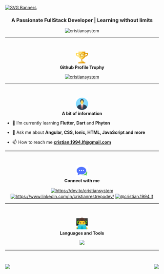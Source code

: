 [![SVG Banners](https://svg-banners.vercel.app/api?type=typeWriter&text1=Hi,%20👋%20I'm%20Cristian%20Restrepo%20👨‍💻&width=800&height=300)](https://github.com/Akshay090/svg-banners)

<h3 align="center">A Passionate FullStack Developer | Learning without limits</h3>
<p align="center"> <img src="https://komarev.com/ghpvc/?username=cristiansystem&label=Profile%20views&color=0e75b6&style=flat" alt="cristiansystem"/>

<!-- section -->
<hr/><br>
<p align="center">
    <img src="./assets/img/trophy.svg" alt="Trophy" width="40" height="40">
    <br>
    <strong>Github Profile Trophy</strong>
</p>
<p align="center"><a href="https://github.com/ryo-ma/github-profile-trophy"><img src="https://github-profile-trophy.vercel.app/?username=cristiansystem&theme=darkhub&margin-w=5&no-frame=true" alt="cristiansystem"/></a></p></p>

<!-- section -->
<hr/><br>
<p align="center">
    <img src="./assets/img/userprofile.svg" alt="Trophy" width="40" height="40">
    <br>
    <strong>A bit of information</strong>
</p>

- 🌱 I’m currently learning **Flutter**, **Dart** and **Phyton**

- 💬 Ask me about **Angular, CSS, Ionic, HTML, JavaScript and more**

- 📫 How to reach me **cristian.1994.lf@gmail.com**

<!-- section -->
<hr/><br>
<p align="center">
    <img src="./assets/img/contactme.svg" alt="Trophy" width="40" height="40">
    <br>
    <strong>Connect with me</strong>
</p>
<p align="center">
    <a href="https://dev.to/cristiansystem" target="blank"><img align="center" src="https://raw.githubusercontent.com/rahuldkjain/github-profile-readme-generator/master/src/images/icons/Social/devto.svg" alt="https://dev.to/cristiansystem" height="30" width="40" /></a>
    <a href="https://www.linkedin.com/in/cristianrestrepodev/" target="blank"><img align="center" src="https://raw.githubusercontent.com/rahuldkjain/github-profile-readme-generator/master/src/images/icons/Social/linked-in-alt.svg" alt="https://www.linkedin.com/in/cristianrestrepodev/" height="30" width="40" /></a>
    <a href="https://medium.com/@cristian.1994.lf" target="blank"><img align="center" src="https://raw.githubusercontent.com/rahuldkjain/github-profile-readme-generator/master/src/images/icons/Social/medium.svg" alt="@cristian.1994.lf" height="30" width="40" /></a>
</p>

<!-- section -->
<hr/><br>
<p align="center">
    <img src="./assets/img/programmer.svg" alt="Trophy" width="40" height="40">
    <br>
    <strong>Languages and Tools</strong>
</p>
<!-- Missing: cypress,d3js,ionic,oracle-->
<p align="center">
  <a href="https://skillicons.dev">
    <img src="https://skillicons.dev/icons?i=angular,bash,bootstrap,css,docker,express,figma,firebase,git,html,java,javascript,kubernetes,linux,mongodb,mysql,nodejs,postgresql,postman,react,spring,tailwind,ts,eclipse,fastapi,flutter,github,gcp,gitlab,idea,md,sass,sqlite,svg,vscode&perline=7&theme=dark" />
  </a>
</p>

<!-- section -->
<hr/><br>
<p align="center">
    <a>
        <img height=200 align="left" src="https://github-readme-stats.vercel.app/api?username=cristiansystem&show_icons=true&theme=radical&show=reviews,prs_merged,prs_merged_percentage" />
    </a>
    <a>
        <img height=200 align="right" src="https://github-readme-stats.vercel.app/api/top-langs/?username=cristiansystem&theme=radical&layout=normal" />
    </a>
</p>
